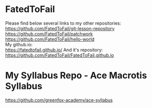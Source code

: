 # FatedToFail
Please find below several links to my other repositories:<br>
https://github.com/FatedToFail/git-lesson-repository <br>
https://github.com/FatedToFail/patchwork <br>
https://github.com/FatedToFail/hello-world <br>
My github.io: <br>
https://fatedtofail.github.io/
And it's repository:<br>
https://github.com/FatedToFail/FatedToFail.github.io <br>

# My Syllabus Repo - Ace Macrotis Syllabus
https://github.com/greenfox-academy/ace-syllabus<br>